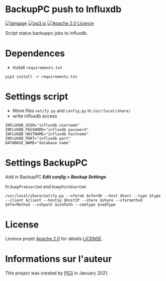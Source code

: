 BackupPC push to Influxdb
===

[![langage](https://img.shields.io/badge/Langage-Python-purple.svg)](https://python.org/)
[![pg3.io](https://img.shields.io/badge/made%20by-PG3-orange.svg)](https://twitter.com/pg3io/)
[![Apache 2.0 Licence](https://img.shields.io/hexpm/l/plug.svg)](LICENCE)

Script status backuppc jobs to influxdb.

# Dependences
* Install ``requirements.txt``
```
pip3 install -r requirements.txt
```

# Settings script
* Move files ``notify.py`` and ``config.py`` in ``/usr/local/share/``
* write influxdb access
```
INFLUXDB_USER="influxdb username"
INFLUXDB_PASSWORD="influxdb password"
INFLUXDB_HOSTNAME="influxdb hostname"
INFLUXDB_PORT="influxdb port"
DATABASE_NAME="database name"
```

# Settings BackupPC
Add in BackupPC ***Edit config > Backup Settings***

In ``DumpPreUserCmd`` and ``DumpPostUserCmd``
```
/usr/local/share/notify.py --xferok $xferOK --host $host --type $type --client $client --hostip $hostIP --share $share --xfermethod $XferMethod --sshpath $sshPath --cmdtype $cmdType
```

# License
Licence projet [Apache 2.0](https://www.apache.org/licenses/LICENSE-2.0) for details [LICENSE](LICENSE).

# Informations sur l'auteur
This project was created by [PG3](https://pg3.io) in January 2021.
